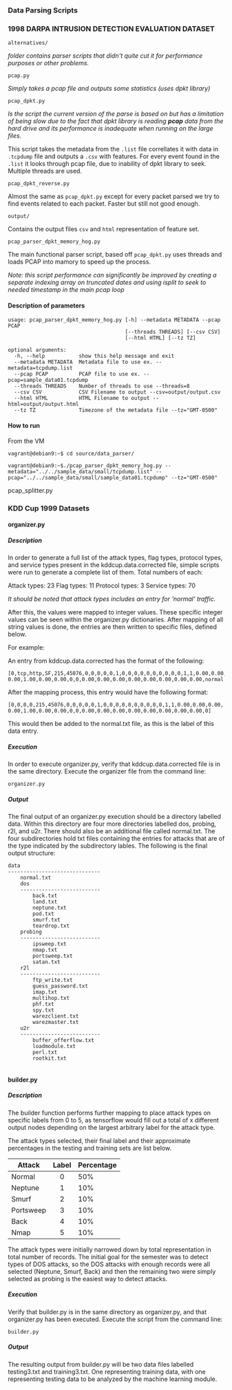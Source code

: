 ### Data Parsing Scripts

### 1998 DARPA INTRUSION DETECTION EVALUATION DATASET

`alternatives/` 

*folder contains parser scripts that didn't quite cut it for performance purposes or other problems.*

`pcap.py`

*Simply takes a pcap file and outputs some statistics (uses dpkt library)*

`pcap_dpkt.py`

*Is the script the current version of the parse is based on but has a limitation of being slow due to the fact that dpkt library is reading **pcap** data from the hard drive and its performance is inadequate when running on the large files.*

This script takes the metadata from the `.list` file correllates it with data in `.tcpdump` file and outputs a `.csv` with features. For every event found in the `.list` it looks through pcap file, due to inability of dpkt library to seek. Multiple threads are used.

`pcap_dpkt_reverse.py`

Almost the same as `pcap_dpkt.py` except for every packet parsed we try to find events related to each packet. Faster but still not good enough.

`output/`

Contains the output files `csv` and `html` representation of feature set.

`pcap_parser_dpkt_memory_hog.py`

The main functional parser script, based off `pcap_dpkt.py` uses threads and loads PCAP into mamory to speed up the process.

*Note: this script performance can significantly be improved by creating a separate indexing array on truncated dates and using isplit to seek to needed timestamp in the main pcap loop*
#### Description of parameters
```
usage: pcap_parser_dpkt_memory_hog.py [-h] --metadata METADATA --pcap PCAP
                                      [--threads THREADS] [--csv CSV]
                                      [--html HTML] [--tz TZ]

optional arguments:
  -h, --help           show this help message and exit
  --metadata METADATA  Metadata file to use ex. --metadata=tcpdump.list
  --pcap PCAP          PCAP file to use ex. --pcap=sample_data01.tcpdump
  --threads THREADS    Number of threads to use --threads=8
  --csv CSV            CSV Filename to output --csv=output/output.csv
  --html HTML          HTML Filename to output --html=output/output.html
  --tz TZ              Timezone of the metadata file --tz="GMT-0500"
```
#### How to run
From the VM

```
vagrant@debian9:~$ cd source/data_parser/

vagrant@debian9:~$./pcap_parser_dpkt_memory_hog.py --metadata="../../sample_data/small/tcpdump.list" --pcap="../../sample_data/small/sample_data01.tcpdump" --tz="GMT-0500"
```



pcap_splitter.py	


### KDD Cup 1999 Datasets
#### organizer.py      
##### Description
In order to generate a full list of the attack types, flag types, protocol 
types, and service types present in the kddcup.data.corrected file, simple 
scripts were run to generate a complete list of them. Total numbers of each:

Attack types:   23
Flag types:     11
Protocol types:  3
Service types:  70 

*It should be noted that attack types includes an entry for 'normal' traffic.*

After this, the values were mapped to integer values. These specific integer 
values can be seen within the organizer.py dictionaries. After mapping of all
string values is done, the entries are then written to specific files, defined
below. 

For example:

An entry from kddcup.data.corrected has the format of the following:
```
[0,tcp,http,SF,215,45076,0,0,0,0,0,1,0,0,0,0,0,0,0,0,0,0,1,1,0.00,0.00,0.00,
0.00,1.00,0.00,0.00,0,0,0.00,0.00,0.00,0.00,0.00,0.00,0.00,0.00,normal.]
```
After the mapping process, this entry would have the following format:
```
[0,0,0,0,215,45076,0,0,0,0,0,1,0,0,0,0,0,0,0,0,0,0,1,1,0.00,0.00,0.00,
0.00,1.00,0.00,0.00,0,0,0.00,0.00,0.00,0.00,0.00,0.00,0.00,0.00,0]
```
This would then be added to the normal.txt file, as this is the label of this
data entry. 
##### Execution
In order to execute organizer.py, verify that kddcup.data.corrected file is 
in the same directory. Execute the organizer file from the command line:
```
organizer.py
```
##### Output
The final output of an organizer.py execution should be a directory labelled 
data. Within this directory are four more directories labelled dos, probing,
r2l, and u2r. There should also be an additional file called normal.txt. The 
four subdirectories hold txt files containing the entries for attacks that are 
of the type indicated by the subdirectory lables. The following is the final 
output structure:
```
data
------------------------------
	normal.txt
	dos
	--------------------------
		back.txt
		land.txt
		neptune.txt
		pod.txt
		smurf.txt
		teardrop.txt
	probing
	--------------------------
		ipsweep.txt
		nmap.txt
		portsweep.txt
		satan.txt
	r2l
	--------------------------
		ftp_write.txt
		guess_password.txt
		imap.txt
		multihop.txt
		phf.txt
		spy.txt
		warezclient.txt
		warezmaster.txt
	u2r
	--------------------------
		buffer_offerflow.txt
		loadmodule.txt
		perl.txt
		rootkit.txt
		
 ```
#### builder.py                                                                  
##### Description
The builder function performs further mapping to place attack types on specific
labels from 0 to 5, as tensorflow would fill out a total of x different output
nodes depending on the largest arbitrary label for the attack type. 

The attack types selected, their final label and their approximate percentages 
in the testing and training sets are list below.

Attack    | Label | Percentage
---------|:------:|----------
Normal    |     0 |        50%
Neptune   |     1 |        10%
Smurf     |     2 |        10%
Portsweep |     3 |        10%
Back      |     4 |        10%
Nmap      |     5 |        10%

The attack types were initially narrowed down by total representation in total 
number of records. The initial goal for the semester was to detect types of DOS
attacks, so the DOS attacks with enough records were all selected (Neptune, 
Smurf, Back) and then the remaining two were simply selected as probing is the 
easiest way to detect attacks. 
 ##### Execution
 Verify that builder.py is in the same directory as organizer.py, and that 
 organizer.py has been executed. Execute the script from the command line:
 ```
 builder.py
 ```
 ##### Output
 The resulting output from builder.py will be two data files labelled
 testing3.txt and training3.txt. One representing training data, with one
 representing testing data to be analyzed by the machine learning module.
 
